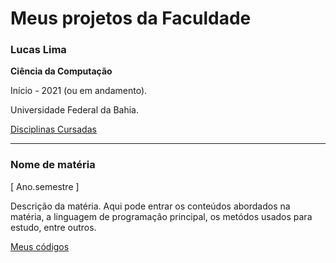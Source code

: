 # Meus projetos da Faculdade

### Lucas Lima 

**Ciência da Computação**

Início - 2021  (ou em andamento).

Universidade Federal da Bahia.

[Disciplinas Cursadas](./DISCIPLINAS.md)

---

### Nome de matéria
[ Ano.semestre ]

Descrição da matéria. Aqui pode entrar os conteúdos abordados na matéria, a linguagem de programação principal, os metódos usados para estudo, entre outros.

[Meus códigos](https://github.com/link-para-o-diretorio-da-materia)
